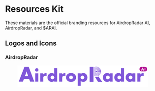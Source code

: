 # Resources Kit

These materials are the official branding resources for AirdropRadar AI, AirdropRadar, and $ARAI.

## Logos and Icons

### AirdropRadar

<figure><img src="../.gitbook/assets/Logo-AirdropRadar.png" alt=""><figcaption></figcaption></figure>
